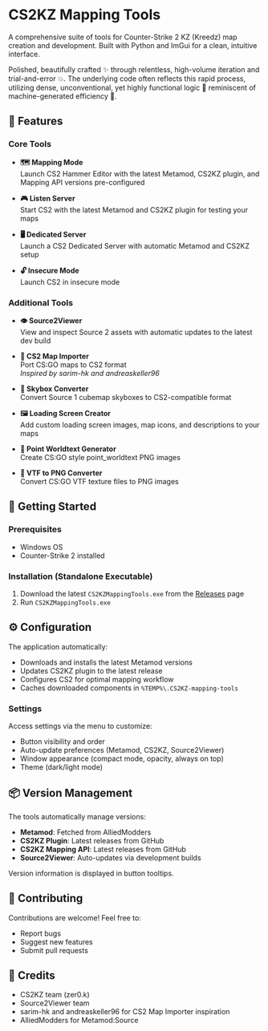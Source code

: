# CS2KZ Mapping Tools

A comprehensive suite of tools for Counter-Strike 2 KZ (Kreedz) map creation and development. Built with Python and ImGui for a clean, intuitive interface.

Polished, beautifully crafted ✨ through relentless, high-volume iteration and trial-and-error 💥. The underlying code often reflects this rapid process, utilizing dense, unconventional, yet highly functional logic 🧠 reminiscent of machine-generated efficiency 🤖.


## 🎯 Features

### Core Tools

- **🗺️ Mapping Mode**  
  Launch CS2 Hammer Editor with the latest Metamod, CS2KZ plugin, and Mapping API versions pre-configured

- **🎮 Listen Server**  
  Start CS2 with the latest Metamod and CS2KZ plugin for testing your maps

- **🖥️ Dedicated Server**  
  Launch a CS2 Dedicated Server with automatic Metamod and CS2KZ setup

- **🔓 Insecure Mode**  
  Launch CS2 in insecure mode

### Additional Tools

- **👁️ Source2Viewer**  
  View and inspect Source 2 assets with automatic updates to the latest dev build

- **🔄 CS2 Map Importer**  
  Port CS:GO maps to CS2 format  
  *Inspired by sarim-hk and andreaskeller96*

- **🌅 Skybox Converter**  
  Convert Source 1 cubemap skyboxes to CS2-compatible format

- **🖼️ Loading Screen Creator**  
  Add custom loading screen images, map icons, and descriptions to your maps

- **📝 Point Worldtext Generator**  
  Create CS:GO style point_worldtext PNG images

- **🎨 VTF to PNG Converter**  
  Convert CS:GO VTF texture files to PNG images

## 🚀 Getting Started

### Prerequisites

- Windows OS
- Counter-Strike 2 installed

### Installation (Standalone Executable)

1. Download the latest `CS2KZMappingTools.exe` from the [Releases](https://github.com/jakkekz/CS2KZ-Mapping-Tools/releases) page
2. Run `CS2KZMappingTools.exe`


## ⚙️ Configuration

The application automatically:
- Downloads and installs the latest Metamod versions
- Updates CS2KZ plugin to the latest release
- Configures CS2 for optimal mapping workflow
- Caches downloaded components in `%TEMP%\.CS2KZ-mapping-tools`

### Settings

Access settings via the menu to customize:
- Button visibility and order
- Auto-update preferences (Metamod, CS2KZ, Source2Viewer)
- Window appearance (compact mode, opacity, always on top)
- Theme (dark/light mode)

## 📦 Version Management

The tools automatically manage versions:
- **Metamod**: Fetched from AlliedModders
- **CS2KZ Plugin**: Latest releases from GitHub
- **CS2KZ Mapping API**: Latest releases from GitHub
- **Source2Viewer**: Auto-updates via development builds

Version information is displayed in button tooltips.

## 🤝 Contributing

Contributions are welcome! Feel free to:
- Report bugs
- Suggest new features
- Submit pull requests

## 🙏 Credits

- CS2KZ team (zer0.k)
- Source2Viewer team
- sarim-hk and andreaskeller96 for CS2 Map Importer inspiration
- AlliedModders for Metamod:Source
